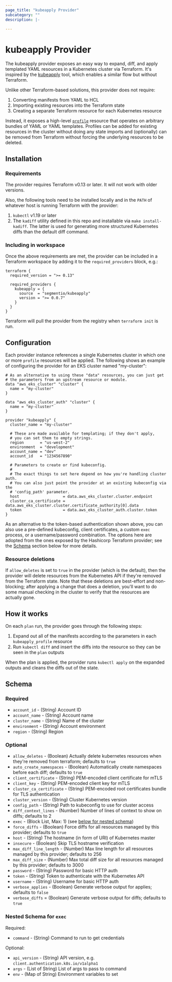 ```yaml
---
page_title: "kubeapply Provider"
subcategory: ""
description: |-

---
```


# kubeapply Provider

The kubeapply provider exposes an easy way to expand, diff, and apply templated YAML resources
in a Kubernetes cluster via Terraform. It's inspired by the
[kubeapply](https://github.com/segmentio/kubeapply) tool, which enables a similar flow but
without Terraform.

Unlike other Terraform-based solutions, this provider does not require:

1. Converting manifests from YAML to HCL
2. Importing existing resources into the Terraform state
3. Creating a separate Terraform resource for each Kubernetes resource

Instead, it exposes a high-level [`profile`](resources/profile) resource that operates on
arbitrary bundles of YAML or YAML templates. Profiles can be added for existing resources in the
cluster without doing any state imports and (optionally) can be removed from Terraform without
forcing the underlying resources to be deleted.

## Installation

### Requirements

The provider requires Terraform v0.13 or later. It will not work with older versions.

Also, the following tools need to be installed locally and in the `PATH` of whatever host is
running Terraform with the provider:

1. `kubectl` v1.19 or later
2. The `kadiff` utility defined in this repo and installable via `make install-kadiff`. The latter
  is used for generating more structured Kubernetes diffs than the default diff command.


### Including in workspace

Once the above requirements are met, the provider can be included in a Terraform workspace
by adding it to the `required_providers` block, e.g.:

```hcl
terraform {
  required_version = ">= 0.13"

  required_providers {
    kubeapply = {
      source  = "segmentio/kubeapply"
      version = ">= 0.0.7"
    }
  }
}
```

Terraform will pull the provider from the registry when `terraform init` is run.

## Configuration

Each provider instance references a single Kubernetes cluster in which one or
more `profile` resources will be applied. The following shows an example of configuring
the provider for an EKS cluster named "my-cluster":

```hcl
# As an alternative to using these "data" resources, you can just get
# the parameters from an upstream resource or module.
data "aws_eks_cluster" "cluster" {
  name = "my-cluster"
}

data "aws_eks_cluster_auth" "cluster" {
  name = "my-cluster"
}

provider "kubeapply" {
  cluster_name = "my-cluster"

  # These are made available for templating; if they don't apply,
  # you can set them to empty strings.
  region       = "us-west-2"
  environment  = "development"
  account_name = "dev"
  account_id   = "1234567890"

  # Parameters to create or find kubeconfig.
  #
  # The exact things to set here depend on how you're handling cluster auth.
  # You can also just point the provider at an existing kubeconfig via the
  # 'config_path' parameter.
  host                   = data.aws_eks_cluster.cluster.endpoint
  cluster_ca_certificate = data.aws_eks_cluster.cluster.certificate_authority[0].data
  token                  = data.aws_eks_cluster_auth.cluster.token
}
```

As an alternative to the token-based authentication shown above, you can also
use a pre-defined kubeconfig, client certificates, a custom `exec` process, or a username/password
combination. The options here are adopted from the ones exposed by the Hashicorp Terraform
provider; see the [Schema](#schema) section below for more details.

### Resource deletions

If `allow_deletes` is set to `true` in the provider (which is the default), then the
provider will delete resources from the Kubernetes API if they're removed from the Terraform
state. Note that these deletions are best-effort and non-blocking; after applying a change
that does a deletion, you'll want to do some manual checking in the cluster to verify that
the resources are actually gone.

## How it works

On each `plan` run, the provider goes through the following steps:

1. Expand out all of the manifests according to the parameters in each `kubeapply_profile` resource
2. Run `kubectl diff` and insert the diffs into the resource so they can be seen in the `plan` outputs

When the plan is applied, the provider runs `kubectl apply` on the expanded outputs and cleans
the diffs out of the state.

## Schema

### Required

- `account_id` - (String) Account ID
- `account_name` - (String) Account name
- `cluster_name` - (String) Name of the cluster
- `environment` - (String) Account environment
- `region` - (String) Region

### Optional

- `allow_deletes` - (Boolean) Actually delete kubernetes resources when they're removed from terraform; defaults to `true`
- `auto_create_namespaces` - (Boolean) Automatically create namespaces before each diff; defaults to `true`
- `client_certificate` - (String) PEM-encoded client certificate for mTLS
- `client_key` - (String) PEM-encoded client key for mTLS
- `cluster_ca_certificate` - (String) PEM-encoded root certificates bundle for TLS authentication
- `cluster_version` - (String) Cluster Kubernetes version
- `config_path` - (String) Path to kubeconfig to use for cluster access
- `diff_context_lines` - (Number) Number of lines of context to show on diffs; defaults to 2
- `exec` - (Block List, Max: 1) (see [below for nested schema](#nestedblock--exec))
- `force_diffs` - (Boolean) Force diffs for all resources managed by this provider; defaults to `true`
- `host` - (String) The hostname (in form of URI) of Kubernetes master
- `insecure` - (Boolean) Skip TLS hostname verification
- `max_diff_line_length` - (Number) Max line length for all resources managed by this provider; defaults to 256
- `max_diff_size` - (Number) Max total diff size for all resources managed by this provider; defaults to 3000
- `password` - (String) Password for basic HTTP auth
- `token` - (String) Token to authenticate with the Kubernetes API
- `username` - (String) Username for basic HTTP auth
- `verbose_applies` - (Boolean) Generate verbose output for applies; defaults to `false`
- `verbose_diffs` = (Boolean) Generate verbose output for diffs; defaults to `true`

<a id="nestedblock--exec"></a>
### Nested Schema for `exec`

Required:

- `command` - (String) Command to run to get credentials

Optional:

- `api_version` - (String) API version, e.g. `client.authentication.k8s.io/v1alpha1`
- `args` - (List of String) List of args to pass to command
- `env` - (Map of String) Environment variables to set
